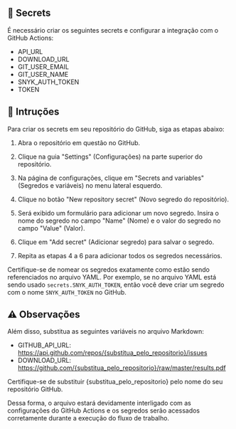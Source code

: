 
## 🔑 Secrets

É necessário criar os seguintes secrets e configurar a integração com o GitHub Actions:

- API_URL
- DOWNLOAD_URL
- GIT_USER_EMAIL
- GIT_USER_NAME
- SNYK_AUTH_TOKEN
- TOKEN

## 🚀 Intruções 

Para criar os secrets em seu repositório do GitHub, siga as etapas abaixo:

1. Abra o repositório em questão no GitHub.

2. Clique na guia "Settings" (Configurações) na parte superior do repositório.

3. Na página de configurações, clique em "Secrets and variables" (Segredos e variáveis) no menu lateral esquerdo.

4. Clique no botão "New repository secret" (Novo segredo do repositório).

5. Será exibido um formulário para adicionar um novo segredo. Insira o nome do segredo no campo "Name" (Nome) e o valor do segredo no campo "Value" (Valor).

6. Clique em "Add secret" (Adicionar segredo) para salvar o segredo.

7. Repita as etapas 4 a 6 para adicionar todos os segredos necessários.

Certifique-se de nomear os segredos exatamente como estão sendo referenciados no arquivo YAML. Por exemplo, se no arquivo YAML está sendo usado `secrets.SNYK_AUTH_TOKEN`, então você deve criar um segredo com o nome `SNYK_AUTH_TOKEN` no GitHub.


## ⚠️ Observações

Além disso, substitua as seguintes variáveis no arquivo Markdown:

- GITHUB_API_URL: https://api.github.com/repos/{substitua_pelo_repositorio}/issues
- DOWNLOAD_URL: https://github.com/{substitua_pelo_repositorio}/raw/master/results.pdf

Certifique-se de substituir {substitua_pelo_repositorio} pelo nome do seu repositório GitHub.

Dessa forma, o arquivo estará devidamente interligado com as configurações do GitHub Actions e os segredos serão acessados corretamente durante a execução do fluxo de trabalho.